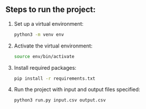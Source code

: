 ## Steps to run the project:

1. Set up a virtual environment:
   ```bash
   python3 -m venv env
2. Activate the virtual environment:
   ```bash
   source env/bin/activate
3. Install required packages:
    ```bash
    pip install -r requirements.txt
4. Run the project with input and output files specified:
    ```bash
    python3 run.py input.csv output.csv

